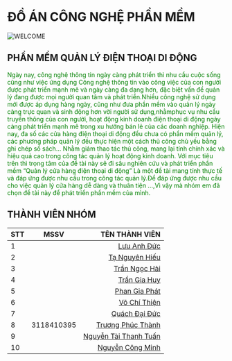 # ĐỒ ÁN CÔNG NGHỆ PHẦN MỀM 
![WELCOME](https://github.com/phucthanh2000/DOANCNPM/blob/main/a.png)
## PHẦN MỀM QUẢN LÝ ĐIỆN THOẠI DI ĐỘNG
<font style="color: green">Ngày nay, công nghệ thông tin ngày càng phát triển thì nhu cầu cuộc sống cũng như việc ứng dụng Công nghệ thông tin vào công việc của con người  được phát triển mạnh mẽ và ngày càng đa dạng hơn, đặc biệt vấn đề quản lý đang được mọi người quan tâm và phát triển.Nhiều công nghệ sử dụng mới được áp dụng hàng ngày, cũng như đưa  phần mềm vào quản lý ngày càng trực quan và sinh động hơn vời người sử dụng,nhằmphục vụ nhu cầu truyền thông của con người, hoạt động kinh doanh điện thoại di động ngày càng phát triển mạnh mẽ trong xu hướng bán lẻ của các doanh nghiệp. Hiện nay, đa số các cửa hàng điện thoại di động đều chưa có phần mềm quản lý, các phương pháp quản lý đều thực hiện một cách thủ công chủ yếu bằng ghi chép sổ sách... Nhằm giảm thao tác thủ công, mang lại tính chính xác và hiệu quả cao trong công tác quản lý hoạt động kinh doanh. Với mục tiêu trên thì trọng tâm của đề tài này sẽ đi sâu nghiên cứu và phát triển phần mềm  “Quản lý cửa hàng điện thoại di động” Là một đề tài mang tính thực tế và đáp ứng được nhu cầu trong công tác quản lý.Để đáp ứng được nhu cầu cho việc quản lý cửa hàng dễ dàng và thuân tiện ...,Vì vậy mà nhóm em đã chọn đề tài này để phát triển phần mềm của mình.</font>
## THÀNH VIÊN NHÓM
| STT |   MSSV    |   TÊN THÀNH VIÊN      |
|-----|:---------:|----------------------:|
|  1 |            | [Lưu Anh Đức](https://www.facebook.com/duc.luu.37625)           |
|  2 |            | [Tạ Nguyên Hiếu](https://www.facebook.com/tanguyenhieu) |
|  3 |            | [Trần Ngọc Hải](https://www.facebook.com/tran.ngochai2608)     |
|  4 |            | [Trần Gia Huy](https://www.facebook.com/huytran2608)          |
|  5 |            | [Phan Gia Phát](https://www.facebook.com/phangiaphatt)         |
|  6 |            | [Võ Chí Thiện](https://www.facebook.com/thien.vo.3150807)          |
|  7 |            | [Quách Đại Đức](https://www.facebook.com/Rhylaw)        |
|  8 | 3118410395 | [Trương Phúc Thành](https://www.facebook.com/phucthanh03022000/)     |
|  9 |            | [Nguyễn Tài Thanh Tuấn](https://www.facebook.com/kaneki0607) |
| 10 |            | [Nguyễn Công Minh](https://www.facebook.com/culua.minh.1/) |
